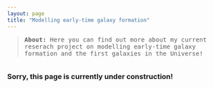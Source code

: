 ```yaml
---
layout: page
title: "Modelling early-time galaxy formation"
---
```


<blockquote style="margin-bottom:2.5em">
	<tt><b>About: </b>Here you can find out more about my current reserach project on modelling early-time galaxy formation and the first galaxies in the Universe!</tt>										     
</blockquote>

<h3>Sorry, this page is currently under construction!</h3>

<div id="container1" style="width=100%; align:center; margin:3em"><i class='fas fa-drafting-compass fa-10x'></i></div>
